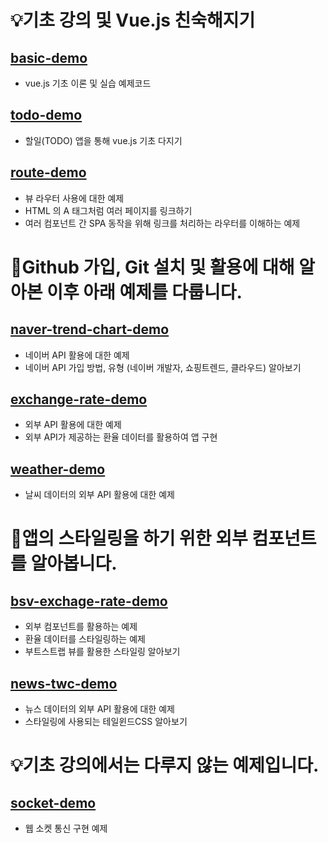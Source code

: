 # 💡기초 강의 및 Vue.js 친숙해지기

## [basic-demo](./basic-demo)
- vue.js 기초 이론 및 실습 예제코드

## [todo-demo](./todo-demo)
- 할일(TODO) 앱을 통해 vue.js 기초 다지기

## [route-demo](./route-demo)
- 뷰 라우터 사용에 대한 예제
- HTML 의 A 태그처럼 여러 페이지를 링크하기
- 여러 컴포넌트 간 SPA 동작을 위해 링크를 처리하는 라우터를 이해하는 예제

# 🔅Github 가입, Git 설치 및 활용에 대해 알아본 이후 아래 예제를 다룹니다.

## [naver-trend-chart-demo](./naver-trend-chart-demo)
- 네이버 API 활용에 대한 예제
- 네이버 API 가입 방법, 유형 (네이버 개발자, 쇼핑트렌드, 클라우드) 알아보기

## [exchange-rate-demo](./exchange-rate-demo)
- 외부 API 활용에 대한 예제
- 외부 API가 제공하는 환율 데이터를 활용하여 앱 구현

## [weather-demo](./weather-demo)
- 날씨 데이터의 외부 API 활용에 대한 예제

# 🔅앱의 스타일링을 하기 위한 외부 컴포넌트를 알아봅니다.

## [bsv-exchage-rate-demo](./bsv-exchage-rate-demo)
- 외부 컴포넌트를 활용하는 예제
- 환율 데이터를 스타일링하는 예제
- 부트스트랩 뷰를 활용한 스타일링 알아보기

## [news-twc-demo](./news-twc-demo)
- 뉴스 데이터의 외부 API 활용에 대한 예제
- 스타일링에 사용되는 테일윈드CSS 알아보기

# 💡기초 강의에서는 다루지 않는 예제입니다.

## [socket-demo](./socket-demo)
- 웹 소켓 통신 구현 예제
